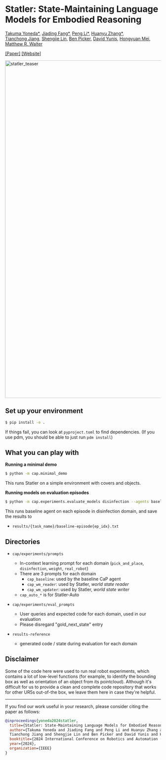 # Statler: State-Maintaining Language Models for Embodied Reasoning

[Takuma Yoneda*](https://takuma.yoneda.xyz), [Jiading Fang*](https://sites.google.com/view/jiadingfang), [Peng Li*](https://artpli.github.io/), [Huanyu Zhang*](),  
[Tianchong Jiang](), [Shengjie Lin](), [Ben Picker](), [David Yunis](), [Hongyuan Mei](https://www.hongyuanmei.com/), [Matthew R. Walter](https://ttic.edu/walter)

[[Paper]](https://arxiv.org/abs/2306.17840) [[Website]](https://statler-lm.github.io/)

<img width="1091" alt="statler_teaser" src="https://github.com/ripl/statler/assets/28857806/9e9d5670-c93a-4102-886b-6bc131c8a839">

## Set up your environment

``` sh
$ pip install -e .
```
If things fail, you can look at `pyproject.toml` to find dependencies. (If you use pdm, you should be able to just run `pdm install`)

## What you can play with
**Running a minimal demo**
``` sh
$ python -m cap.minimal_demo
```
This runs Statler on a simple environment with covers and objects.

**Running models on evaluation episodes**
``` sh
$ python -m cap.experiments.evaluate_models disinfection --agents baseline
```

This runs baseline agent on each episode in disinfection domain, and save the results to
- `results/{task_name}/baseline-episode{ep_idx}.txt`


## Directories
- `cap/experiments/prompts`
  - In-context learning prompt for each domain (`pick_and_place`, `disinfection`, `weight`, `real_robot`)
  - There are 3 prompts for each domain
    - `cap_baseline`: used by the baseline CaP agent
    - `cap_wm_reader`: used by Statler, *world state reader*
    - `cap_wm_updater`: used by Statler, *world state writer*
  - `cap_auto_*` is for Statler-Auto

- `cap/experiments/eval_prompts`
  - User queries and expected code for each domain, used in our evaluation
  - Please disregard "gold_next_state" entry

- `results-reference`
  - generated code / state during evaluation for each domain


## Disclaimer
Some of the code here were used to run real robot experiments, which contains a lot of low-level functions (for example, to identify the bounding box as well as orientation of an object from its pointcloud).
Although it's difficult for us to provide a clean and complete code repository that works for other UR5s out-of-the box, we leave them here in case they're helpful.

---
If you find our work useful in your research, please consider citing the paper as follows:
``` bibtex
@inproceedings{yoneda2024statler,
  title={Statler: State-Maintaining Language Models for Embodied Reasoning}, 
  author={Takuma Yoneda and Jiading Fang and Peng Li and Huanyu Zhang and 
  Tianchong Jiang and Shengjie Lin and Ben Picker and David Yunis and Hongyuan Mei and Matthew R. Walter},
  booktitle={2024 International Conference on Robotics and Automation (ICRA)},
  year={2024},
  organization={IEEE}
}
```
